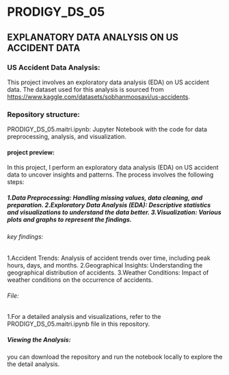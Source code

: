 # PRODIGY_DS_05
## EXPLANATORY DATA ANALYSIS ON US ACCIDENT DATA
### US Accident Data Analysis:
This project involves an exploratory data analysis (EDA) on US accident data. The dataset used for this analysis is sourced from https://www.kaggle.com/datasets/sobhanmoosavi/us-accidents.

### Repository structure:
PRODIGY_DS_05.maitri.ipynb: Jupyter Notebook with the code for data preprocessing, analysis, and visualization.


#### project preview:
In this project, I perform an exploratory data analysis (EDA) on US accident data to uncover insights and patterns. The process involves the following steps:

##### 1.Data Preprocessing: Handling missing values, data cleaning, and preparation. 2.Exploratory Data Analysis (EDA): Descriptive statistics and visualizations to understand the data better. 3.Visualization: Various plots and graphs to represent the findings.


###### key findings:
 1.Accident Trends: Analysis of accident trends over time, including peak hours, days, and months. 2.Geographical Insights: Understanding the geographical distribution of accidents. 3.Weather Conditions: Impact of weather conditions on the occurrence of accidents.

###### File:
 1.For a detailed analysis and visualizations, refer to the PRODIGY_DS_05.maitri.ipynb file in this repository.

##### Viewing the Analysis:
you can download the repository and run the notebook locally to explore the the detail analysis.
